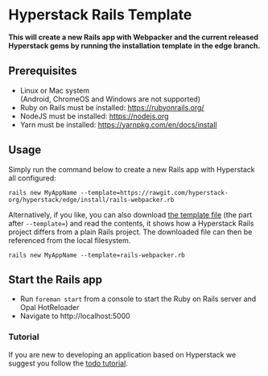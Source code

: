 # Hyperstack Rails Template

**This will create a new Rails app with Webpacker and the current released Hyperstack gems by running the installation template in the edge branch.**

## Prerequisites

+ Linux or Mac system  
  (Android, ChromeOS and Windows are not supported)
+ Ruby on Rails must be installed: https://rubyonrails.org/
+ NodeJS must be installed: https://nodejs.org
+ Yarn must be installed: https://yarnpkg.com/en/docs/install

## Usage

Simply run the command below to create a new Rails app with Hyperstack all configured:

```shell
rails new MyAppName --template=https://rawgit.com/hyperstack-org/hyperstack/edge/install/rails-webpacker.rb
```
Alternatively, if you like, you can also download [the template file](https://rawgit.com/hyperstack-org/hyperstack/edge/install/rails-webpacker.rb) (the part after `--template=`) and read the contents,
it shows how a Hyperstack Rails project differs from a plain Rails project.
The downloaded file can then be referenced from the local filesystem.
```shell
rails new MyAppName --template=rails-webpacker.rb
```

## Start the Rails app

+ Run `foreman start` from a console to start the Ruby on Rails server and Opal HotReloader
+ Navigate to http://localhost:5000

### Tutorial

If you are new to developing an application based on Hyperstack we suggest you follow the [todo tutorial](https://docs.hyperstack.org/tutorial).
